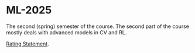 # ML-2025

The second (spring) semester of the course. The second part of the course mostly deals with advanced models in CV and RL.

[Rating Statement](https://docs.google.com/spreadsheets/d/1U1J6JyBgTEy03bEL-upiNwDnO_46MHF_2ExaqJIV6Hs/edit?gid=1696693335#gid=1696693335).
